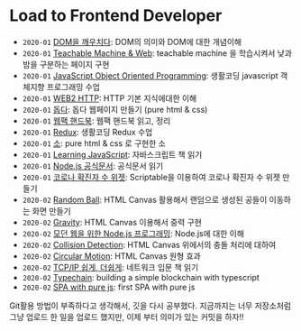 # Load to Frontend Developer

- `2020-01` [DOM을 깨우치다](https://github.com/HYUNJINE/Frontend/tree/master/JavaScript/javascript%20books/DOM%EC%9D%84%20%EA%B9%A8%EC%9A%B0%EC%B9%98%EB%8B%A4): DOM의 의미와 DOM에 대한 개념이해
- `2020-01` [Teachable Machine & Web](https://github.com/HYUNJINE/javascript/tree/master/%EC%83%9D%ED%99%9C%EC%BD%94%EB%94%A9/Teachable%20Machine%20%26%20Web): teachable machine 을 학습시켜서 낮과 밤을 구분하는 페이지 구현
- `2020-01` [JavaScript Object Oriented Programming](https://github.com/HYUNJINE/javascript/tree/master/%EC%83%9D%ED%99%9C%EC%BD%94%EB%94%A9/JavaScript%20Object%20Oriented%20Programming): 생활코딩 javascript 객체지향 프로그래밍 수업
- `2020-01` [WEB2 HTTP](https://github.com/HYUNJINE/javascript/tree/master/%EC%83%9D%ED%99%9C%EC%BD%94%EB%94%A9/HTTP): HTTP 기본 지식에대한 이해
- `2020-01` [돕다](https://github.com/HYUNJINE/Frontend/tree/master/pure%20HTML%20%26%20CSS/%EB%8F%95%EB%8B%A4): 돕다 웹페이지 만들기 (pure html & css)
- `2020-01` [웹팩 핸드북](https://github.com/HYUNJINE/Frontend/tree/master/webpack): 웹팩 핸드북 읽고, 정리
- `2020-01` [Redux](https://github.com/HYUNJINE/Frontend/tree/master/%EC%83%9D%ED%99%9C%EC%BD%94%EB%94%A9/Redux): 생활코딩 Redux 수업
- `2020-01` [소](https://github.com/HYUNJINE/Frontend/tree/master/pure%20HTML%20%26%20CSS/%EC%86%8C): pure html & css 로 구현한 소
- `2020-01` [Learning JavaScript](https://github.com/HYUNJINE/Frontend/tree/master/JavaScript/javascript%20books/Learning%20JavaScript): 자바스크립트 책 읽기
- `2020-01` [Node.js 공식문서](https://github.com/HYUNJINE/Frontend/tree/master/JavaScript/%EA%B3%B5%EC%8B%9D%EB%AC%B8%EC%84%9C/Node.js): 공식문서 읽기
- `2020-01` [코로나 확진자 수 위젯](https://github.com/HYUNJINE/Frontend/tree/master/JavaScript/Scriptable/%EC%BD%94%EB%A1%9C%EB%82%98%20%ED%99%95%EC%A7%84%EC%9E%90%20%EC%88%98%20%EC%9C%84%EC%A0%AF): Scriptable을 이용하여 코로나 확진자 수 위젯 만들기
- `2020-02` [Random Ball](https://github.com/HYUNJINE/Frontend/tree/master/pure%20HTML%20%26%20CSS/Canvas/Random%20Ball): HTML Canvas 활용해서 랜덤으로 생성된 공들이 이동하는 화면 만들기
- `2020-02` [Gravity](https://github.com/HYUNJINE/Frontend/tree/master/pure%20HTML%20%26%20CSS/Canvas/gravity): HTML Canvas 이용해서 중력 구현
- `2020-02` [모던 웹을 위한 Node.js 프로그래밍](https://github.com/HYUNJINE/Frontend/tree/master/JavaScript/javascript%20books/%EB%AA%A8%EB%8D%98%20%EC%9B%B9%EC%9D%84%20%EC%9C%84%ED%95%9C%20Node.js%20%20%ED%94%84%EB%A1%9C%EA%B7%B8%EB%9E%98%EB%B0%8D/code): Node.js에 대한 이해
- `2020-02` [Collision Detection](https://github.com/HYUNJINE/Frontend/tree/master/pure%20HTML%20%26%20CSS/Canvas/collision): HTML Canvas 위에서의 충돌 처리에 대하여
- `2020-02` [Circular Motion](https://github.com/HYUNJINE/Frontend/tree/master/pure%20HTML%20%26%20CSS/Canvas/Circular%20Motion): HTML Canvas 원형 효과
- `2020-02` [TCP/IP 쉽게, 더쉽게](https://github.com/HYUNJINE/Frontend/tree/master/Network/Books/TCP%20IP%20%EC%89%BD%EA%B2%8C%2C%20%EB%8D%94%20%EC%89%BD%EA%B2%8C): 네트워크 입문 책 읽기
- `2020-02` [Typechain](https://github.com/HYUNJINE/Frontend/tree/master/%EA%B0%95%EC%9D%98/nomadcoders/TypeScript): building a simple blockchain with typescript
- `2020-02` [SPA with pure js](https://github.com/HYUNJINE/Frontend/tree/master/JavaScript/Web/SPA/Pure%20JS%20SPA): first SPA with pure js


Git활용 방법이 부족하다고 생각해서, 깃을 다시 공부했다. 지금까지는 너무 저장소처럼 그냥 업로드 한 일을 업로드 했지만, 이제 부터 의미가 있는 커밋을 하자!!
